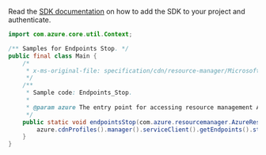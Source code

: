 Read the [SDK documentation](https://github.com/Azure/azure-sdk-for-java/blob/azure-resourcemanager_2.15.0/sdk/resourcemanager/azure-resourcemanager/README.md) on how to add the SDK to your project and authenticate.

```java
import com.azure.core.util.Context;

/** Samples for Endpoints Stop. */
public final class Main {
    /*
     * x-ms-original-file: specification/cdn/resource-manager/Microsoft.Cdn/stable/2021-06-01/examples/Endpoints_Stop.json
     */
    /**
     * Sample code: Endpoints_Stop.
     *
     * @param azure The entry point for accessing resource management APIs in Azure.
     */
    public static void endpointsStop(com.azure.resourcemanager.AzureResourceManager azure) {
        azure.cdnProfiles().manager().serviceClient().getEndpoints().stop("RG", "profile1", "endpoint1", Context.NONE);
    }
}
```
